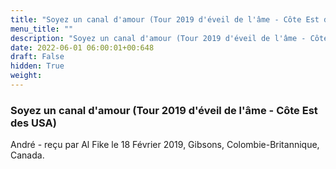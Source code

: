 ```yaml
---
title: "Soyez un canal d'amour (Tour 2019 d'éveil de l'âme - Côte Est des USA)"
menu_title: ""
description: "Soyez un canal d'amour (Tour 2019 d'éveil de l'âme - Côte Est des USA)"
date: 2022-06-01 06:00:01+00:648
draft: False
hidden: True
weight:
---
```

### Soyez un canal d'amour (Tour 2019 d'éveil de l'âme - Côte Est des USA)

André - reçu par Al Fike le 18 Février 2019, Gibsons, Colombie-Britannique, Canada.



